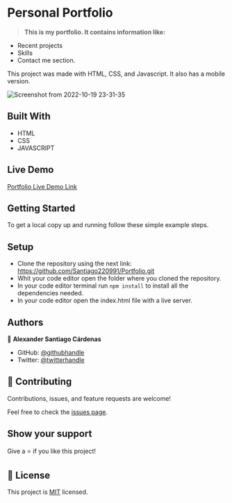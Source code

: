 # Personal Portfolio 

> **This is my portfolio. It contains information like:**

- Recent projects
- Skills
- Contact me section.

This project was made with HTML, CSS, and Javascript. It also has a mobile version.


![Screenshot from 2022-10-19 23-31-35](https://user-images.githubusercontent.com/98363075/196856979-c9ed583a-ad62-4078-be26-85a90c47a7c2.png)


## Built With

- HTML
- CSS
- JAVASCRIPT

## Live Demo

[Portfolio Live Demo Link ](https://santiago220991.github.io/Portfolio/)

## Getting Started

To get a local copy up and running follow these simple example steps.

## Setup

- Clone the repository using the next link: https://github.com/Santiago220991/Portfolio.git
- Whit your code editor open the folder where you cloned the repository.
- In your code editor terminal run `npm install` to install all the dependencies needed.
- In your code editor open the index.html file with a live server.


## Authors

👤 **Alexander Santiago Cárdenas**

- GitHub: [@githubhandle](https://github.com/Santiago220991) 
- Twitter: [@twitterhandle](https://twitter.com/SanCardenas10)


## 🤝 Contributing

Contributions, issues, and feature requests are welcome!

Feel free to check the [issues page](https://github.com/Santiago220991/Portfolio/issues).


## Show your support

Give a ⭐️ if you like this project!

## 📝 License

This project is [MIT](./MIT.md) licensed.
